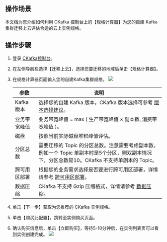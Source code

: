 ## 操作场景

本文档为您介绍如何利用 CKafka 控制台上的【规格计算器】为您的自建 Kafka 集群迁移上云评估合适的云上实例规格。

## 操作步骤
1. 登录 [CKafka控制台](https://console.cloud.tencent.com/ckafka)。
2. 在左侧导航栏选择【迁移上云】，选择您要迁移的地域后单击【规格计算器】。
3. 在规格计算器页面输入您的自建Kafka集群规格。
 ![](https://main.qcloudimg.com/raw/15b721ef605d238f01f888b6a54a334e.png)

   | 参数         | 说明                                                         |
   | ------------ | ------------------------------------------------------------ |
   | Kafka 版本    | 选择您的自建 Kafka 版本，CKafka 版本选择可参考 [版本选择建议](https://intl.cloud.tencent.com/document/product/597/40964)。 |
   | 业务带宽峰值 | 业务带宽峰值 = max ( 生产带宽峰值 × 副本数, 消费带宽峰值 )。      |
   | 磁盘         | 按照当前实际磁盘堆积峰值评估。                               |
   | 分区总数     | 需要迁移的 Topic 的分区总数。注意需要考虑副本数，例如一个 Topic 单副本时是5个分区，则双副本情况下，分区总数是10。CKafka 不支持单副本的 Topic。 |
   | 跨可用区部署 | 根据您的业务需求选择是否要进行跨可用区部署，详情请参考 [跨可用区部署](https://intl.cloud.tencent.com/document/product/597/40243)。 |
   | 数据压缩     | CKafka 不支持 Gzip 压缩格式，详情请参考 [数据压缩](https://intl.cloud.tencent.com/document/product/597/34004)。 |

4. 单击【下一步】获取为您推荐的 CKafka 实例规格。
5. 单击【购买此配置】，跳转至实例购买页面。
6. 确认购买信息后，单击【立即购买】，等待5-10分钟后，在实例列表页可以看到实例创建完成。
![](https://main.qcloudimg.com/raw/30fd507fc0be892eb5467c8ff83723a1.png)
